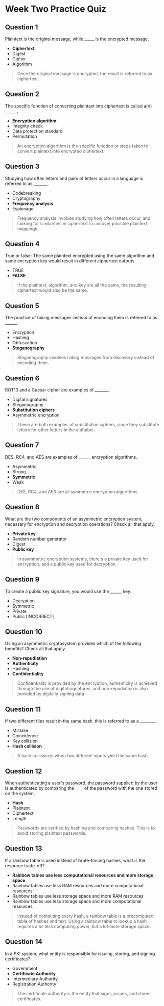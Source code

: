 # Week Two Practice Quiz

## Question 1

Plaintext is the original message, while _____ is the encrypted message.

* **Ciphertext**
* Digest
* Cipher
* Algorithm

> Once the original message is encrypted, the result is referred to as ciphertext.

## Question 2

The specific function of converting plaintext into ciphertext is called a(n) ______.

* **Encryption algorithm**
* Integrity check
* Data protection standard
* Permutation

> An encryption algorithm is the specific function or steps taken to convert plaintext into encrypted ciphertext.

## Question 3

Studying how often letters and pairs of letters occur in a language is referred to as _______.

* Codebreaking
* Cryptography
* **Frequency analysis**
* Espionage

> Frequency analysis involves studying how often letters occur, and looking for similarities in ciphertext to uncover possible plaintext mappings.

## Question 4

True or false: The same plaintext encrypted using the same algorithm and same encryption key would result in different ciphertext outputs.

* TRUE
* **FALSE**

> If the plaintext, algorithm, and key are all the same, the resulting ciphertext would also be the same.

## Question 5

The practice of hiding messages instead of encoding them is referred to as ______.

* Encryption
* Hashing
* Obfuscation
* **Steganography**

> Steganography involves hiding messages from discovery instead of encoding them.

## Question 6

ROT13 and a Caesar cipher are examples of _______.

* Digital signatures
* Steganography
* **Substitution ciphers**
* Asymmetric encryption

> These are both examples of substitution ciphers, since they substitute letters for other letters in the alphabet.

## Question 7

DES, RC4, and AES are examples of ______ encryption algorithms.

* Asymmetric
* Strong
* **Symmetric**
* Weak

> DES, RC4, and AES are all symmetric encryption algorithms.

## Question 8

What are the two components of an asymmetric encryption system, necessary for encryption and decryption operations? Check all that apply.

* **Private key**
* Random number generator
* Digest
* **Public key**

> In asymmetric encryption systems, there's a private key used for encryption, and a public key used for decryption.

## Question 9

To create a public key signature, you would use the ______ key.

* Decryption
* Symmetric
* Private
* Public [INCORRECT]

## Question 10

Using an asymmetric cryptosystem provides which of the following benefits? Check all that apply.

* **Non-repudiation**
* **Authenticity**
* Hashing
* **Confidentiality**

> Confidentiality is provided by the encryption, authenticity is achieved through the use of digital signatures, and non-repudiation is also provided by digitally signing data.

## Question 11

If two different files result in the same hash, this is referred to as a ________.

* Mistake
* Coincidence
* Key collision
* **Hash collision**

> A hash collision is when two different inputs yield the same hash.

## Question 12

When authenticating a user's password, the password supplied by the user is authenticated by comparing the ____ of the password with the one stored on the system.

* **Hash**
* Plaintext
* Ciphertext
* Length

> Passwords are verified by hashing and comparing hashes. This is to avoid storing plaintext passwords.

## Question 13

If a rainbow table is used instead of brute-forcing hashes, what is the resource trade-off?

* **Rainbow tables use less computational resources and more storage space**
* Rainbow tables use less RAM resources and more computational resources
* Rainbow tables use less storage space and more RAM resources
* Rainbow tables use less storage space and more computational resources

> Instead of computing every hash, a rainbow table is a precomputed table of hashes and text. Using a rainbow table to lookup a hash requires a lot less computing power, but a lot more storage space.

## Question 14

In a PKI system, what entity is responsible for issuing, storing, and signing certificates?

* Government
* **Certificate Authority**
* Intermediary Authority
* Registration Authority

> The certificate authority is the entity that signs, issues, and stores certificates.